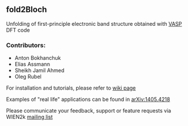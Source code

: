 ## fold2Bloch

Unfolding of first-principle electronic band structure obtained with [VASP](https://www.vasp.at) DFT code

### Contributors:
* Anton Bokhanchuk
* Elias Assmann
* Sheikh Jamil Ahmed
* Oleg Rubel

For installation and tutorials, please refer to [wiki page](https://github.com/rubel75/fold2Bloch/wiki)

Examples of "real life" applications can be found in [arXiv:1405.4218](http://arxiv.org/abs/1405.4218)

Please communicate your feedback, support or feature requests via WIEN2k [mailing list](http://www.wien2k.at/reg_user/mailing_list)
